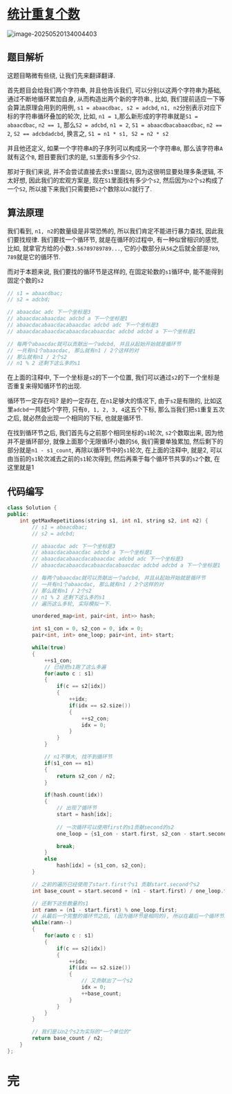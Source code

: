 # [统计重复个数](https://leetcode.cn/problems/count-the-repetitions/)

![image-20250520134004403](https://md-wind.oss-cn-nanjing.aliyuncs.com/md/20250520134004494.png)

## 题目解析

这题目略微有些绕, 让我们先来翻译翻译.

首先题目会给我们两个字符串, 并且他告诉我们, 可以分别以这两个字符串为基础, 通过不断地循环累加自身, 从而构造出两个新的字符串., 比如, 我们提前适应一下等会算法原理会用到的用例, `s1 = abaacdbac, s2 = adcbd`, `n1, n2`分别表示对应下标的字符串循环叠加的轮次, 比如, `n1 = 1`,那么新形成的字符串就是`S1 = abaacdbac`, `n2 == 1`, 那么`S2 = adcbd`,  `n1 = 2`, `S1 = abaacdbacabaacdbac`, `n2 == 2`, `S2 == adcbdadcbd`, 换言之, `S1 = n1 * s1, S2 = n2 * s2`

并且他还定义, 如果一个字符串`A`的子序列可以构成另一个字符串`B`, 那么该字符串`A`就有这个`B`, 题目要我们求的是, `S1`里面有多少个`S2`.

那对于我们来说, 并不会尝试直接去求`S1`里面`S2`, 因为这很明显要处理多条逻辑, 不太好想, 因此我们的宏观方案是, 现在`S1`里面找有多少个`s2`, 然后因为`n2`个`s2`构成了一个`S2`, 所以接下来我们只需要把`s2`个数除以`n2`就行了.

## 算法原理

我们看到, `n1, n2`的数量级是非常恐怖的, 所以我们肯定不能进行暴力查找, 因此我们要找规律. 我们要找一个循环节, 就是在循环的过程中, 有一种似曾相识的感觉, 比如, 就拿官方给的小数`3.56789789789...`, 它的小数部分从`56`之后就全部是`789`, `789`就是它的循环节.

而对于本题来说, 我们要找的循环节是这样的, 在固定轮数的`s1`循环中, 能不能得到固定个数的`s2`

```cpp
// s1 = abaacdbac;
// s2 = adcbd;

// abaacdac adc 下一个坐标是3
// abaacdacabaacdac adcbd a 下一个坐标是1
// abaacdacabaacdacabaacdac adcbd adc 下一个坐标是3
// abaacdacabaacdacabaacdacabaacdac adcbd adcbd a 下一个坐标是1

// 每两个abaacdac就可以贡献出一个adcbd, 并且从起始开始就是循环节
// 一共有n1个abaacdac, 那么就有n1 / 2个这样的对
// 那么就有n1 / 2个s2
// n1 % 2 还剩下这么多的s1
```

在上面的注释中, 下一个坐标是`s2`的下一个位置, 我们可以通过`s2`的下一个坐标是否重复来得知循环节的出现.

循环节一定存在吗? 是的一定存在, 在`n1`足够大的情况下, 由于`s2`是有限的, 比如这里`adcbd`一共就5个字符, 只有`0, 1, 2, 3, 4`这五个下标, 那么当我们把`s1`重复五次之后, 就必然会出现一个相同的下标, 也就是循环节.

在找到循环节之后, 我们首先与之前那个相同坐标的`s1`轮次, `s2`个数取出来, 因为他并不是循环部分, 就像上面那个无限循环小数的`56`, 我们需要单独累加, 然后剩下的部分就是`n1 - s1_count`, 再除以循环节中的`s1`轮次, 在上面的注释中, 就是2, 可以由当前的`s1`轮次减去之前的`s1`轮次得到, 然后再乘于每个循环节共享的`s2`个数, 在这里就是1

## 代码编写

```cpp
class Solution {
public:
    int getMaxRepetitions(string s1, int n1, string s2, int n2) {
        // s1 = abaacdbac;
        // s2 = adcbd;

        // abaacdac adc 下一个坐标是3
        // abaacdacabaacdac adcbd a 下一个坐标是1
        // abaacdacabaacdacabaacdac adcbd adc 下一个坐标是3
        // abaacdacabaacdacabaacdacabaacdac adcbd adcbd a 下一个坐标是1

        // 每两个abaacdac就可以贡献出一个adcbd, 并且从起始开始就是循环节
        // 一共有n1个abaacdac, 那么就有n1 / 2个这样的对
        // 那么就有n1 / 2个s2
        // n1 % 2 还剩下这么多的s1
        // 遍历这么多轮, 实际模拟一下.

        unordered_map<int, pair<int, int>> hash;

        int s1_con = 0, s2_con = 0, idx = 0;
        pair<int, int> one_loop; pair<int, int> start;

        while(true)
        {
            ++s1_con;
            // 已经把s1跑了这么多遍
            for(auto c : s1)
            {
                if(c == s2[idx])
                {
                    ++idx;
                    if(idx == s2.size())
                    {
                        ++s2_con;
                        idx = 0;
                    }
                }
            }

            // n1不够大, 找不到循环节
            if(s1_con == n1)
            {
                return s2_con / n2;
            }

            if(hash.count(idx))
            {
                // 出现了循环节
                start = hash[idx];
                
                // 一次循环可以使用first的s1贡献second的s2
                one_loop = {s1_con - start.first, s2_con - start.second};

                break;
            }
            else
                hash[idx] = {s1_con, s2_con};
        }

        // 之前的遍历已经使用了start.first个s1 贡献start.second个s2
        int base_count = start.second + (n1 - start.first) / one_loop.first * one_loop.second;

        // 还剩下这些数量的s1
        int ramn = (n1 - start.first) % one_loop.first;
        // 从最后一个完整的循环节之后, (因为循环节是相同的), 所以在最后一个循环节结束后, 之后的下标仍旧是idx
        while(ramn--)
        {
            for(auto c : s1)
            {
                if(c == s2[idx])
                {
                    ++idx;
                    if(idx == s2.size())
                    {
                        // 又贡献出了一个s2
                        idx = 0;
                        ++base_count;
                    }
                }
            }
        }

        // 我们是以n2个s2为实际的"一个单位的"
        return base_count / n2;
    }
};
```

# 完

